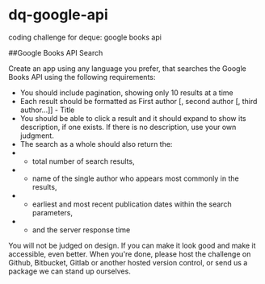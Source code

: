 # dq-google-api
coding challenge for deque: google books api

##Google Books API Search

Create an app using any language you prefer, that searches the Google Books API using the
following requirements:
- You should include pagination, showing only 10 results at a time
- Each result should be formatted as First author [, second author [, third author...]] - Title
- You should be able to click a result and it should expand to show its description, if one
exists. If there is no description, use your own judgment.
- The search as a whole should also return the:
- - total number of search results,
- - name of the single author who appears most commonly in the results,
- - earliest and most recent publication dates within the search parameters,
- - and the server response time

You will not be judged on design. If you can make it look good and make it accessible, even
better.
When you're done, please host the challenge on Github, Bitbucket, Gitlab or another hosted
version control, or send us a package we can stand up ourselves.

